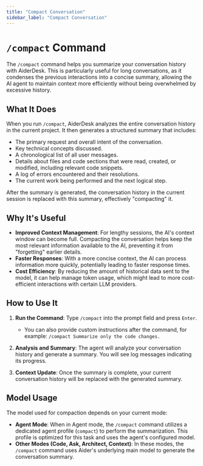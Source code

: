 ```yaml
---
title: "Compact Conversation"
sidebar_label: "Compact Conversation"
---
```


# `/compact` Command

The `/compact` command helps you summarize your conversation history with AiderDesk. This is particularly useful for long conversations, as it condenses the previous interactions into a concise summary, allowing the AI agent to maintain context more efficiently without being overwhelmed by excessive history.

## What It Does

When you run `/compact`, AiderDesk analyzes the entire conversation history in the current project. It then generates a structured summary that includes:

-   The primary request and overall intent of the conversation.
-   Key technical concepts discussed.
-   A chronological list of all user messages.
-   Details about files and code sections that were read, created, or modified, including relevant code snippets.
-   A log of errors encountered and their resolutions.
-   The current work being performed and the next logical step.

After the summary is generated, the conversation history in the current session is replaced with this summary, effectively "compacting" it.

## Why It's Useful

-   **Improved Context Management**: For lengthy sessions, the AI's context window can become full. Compacting the conversation helps keep the most relevant information available to the AI, preventing it from "forgetting" earlier details.
-   **Faster Responses**: With a more concise context, the AI can process information more quickly, potentially leading to faster response times.
-   **Cost Efficiency**: By reducing the amount of historical data sent to the model, it can help manage token usage, which might lead to more cost-efficient interactions with certain LLM providers.

## How to Use It

1.  **Run the Command**: Type `/compact` into the prompt field and press `Enter`.
    -   You can also provide custom instructions after the command, for example: `/compact Summarize only the code changes.`

2.  **Analysis and Summary**: The agent will analyze your conversation history and generate a summary. You will see log messages indicating its progress.

3.  **Context Update**: Once the summary is complete, your current conversation history will be replaced with the generated summary.

## Model Usage

The model used for compaction depends on your current mode:

-   **Agent Mode**: When in Agent mode, the `/compact` command utilizes a dedicated agent profile (`compact`) to perform the summarization. This profile is optimized for this task and uses the agent's configured model.
-   **Other Modes (Code, Ask, Architect, Context)**: In these modes, the `/compact` command uses Aider's underlying main model to generate the conversation summary.
